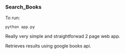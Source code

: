 ### Search_Books

To run:

```
python app.py
```

Really very simple and straightforwad 2 page web app. 


Retrieves results using google books api.
